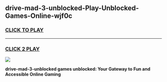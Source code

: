 
## drive-mad-3-unblocked-Play-Unblocked-Games-Online-wjf0c
<h3>
<a href="https://premium76.site?title=drive-mad-3-unblocked&ref=25A">CLICK TO PLAY</a></h3>
<hr>

<h3>
<a href="https://premium76.site?title=drive-mad-3-unblocked&ref=25A">CLICK 2 PLAY</a>
  
</h3>

<a href="https://premium76.site?title=drive-mad-3-unblocked&ref=25A"><img src="https://clearcache.store/games.png"></a>


**drive-mad-3-unblocked games unblocked: Your Gateway to Fun and Accessible Online Gaming**
